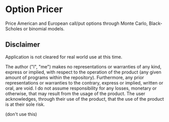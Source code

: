 # Option Pricer
Price American and European call/put options through Monte Carlo, Black-Scholes or binomial models.

## Disclaimer

Application is not cleared for real world use at this time. 

The author ("I", "me") makes no representations or warranties of any kind, express or implied, with respect to the operation of the product (any given amount of programs within the repository). Furthermore, any prior representations or warranties to the contrary, express or implied, written or oral, are void. I do not assume responsibility for any losses, monetary or otherwise, that may result from the usage of the product. The user acknowledges, through their use of the product, that the use of the product is at their sole risk.

(don't use this)
